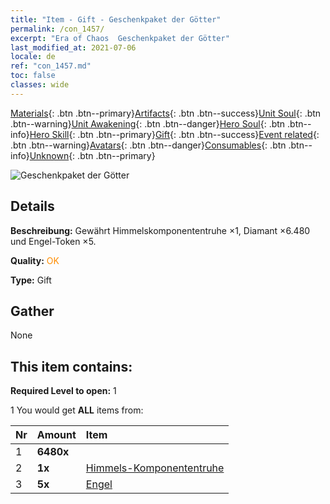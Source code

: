 ```yaml
---
title: "Item - Gift - Geschenkpaket der Götter"
permalink: /con_1457/
excerpt: "Era of Chaos  Geschenkpaket der Götter"
last_modified_at: 2021-07-06
locale: de
ref: "con_1457.md"
toc: false
classes: wide
---
```

 [Materials](/ItemsDE/){: .btn .btn--primary}[Artifacts](/ItemsDE/Artifacts/){: .btn .btn--success}[Unit Soul](/ItemsDE/UnitSoul/){: .btn .btn--warning}[Unit Awakening](/ItemsDE/UnitAwakening/){: .btn .btn--danger}[Hero Soul](/ItemsDE/HeroSoul/){: .btn .btn--info}[Hero Skill](/ItemsDE/HeroSkill/){: .btn .btn--primary}[Gift](/ItemsDE/Gift/){: .btn .btn--success}[Event related](/ItemsDE/Events/){: .btn .btn--warning}[Avatars](/ItemsDE/Avatars/){: .btn .btn--danger}[Consumables](/ItemsDE/Consumables/){: .btn .btn--info}[Unknown](/ItemsDE/Unknown/){: .btn .btn--primary}

 ![Geschenkpaket der Götter](/images/t/i_907071.png)

## Details
 **Beschreibung:** Gewährt Himmelskomponententruhe ×1, Diamant ×6.480 und Engel-Token ×5.

 **Quality:** <span style="color: #FF8C00">OK</span>

 **Type:** Gift

## Gather

  None

## This item contains:

 **Required Level to open:** 1

 1 You would get **ALL** items  from:

  | Nr | Amount |     Item    |
  |:---|:-------|:------------|
  | 1 |  **6480x** | <i class="fas fa-gem"/> |  | 
  | 2 |  **1x** | [Himmels-Komponententruhe](/ItemsDE/con_1354/) |  | 
  | 3 |  **5x** | [Engel](/ItemsDE/unt_196/) |  | 
